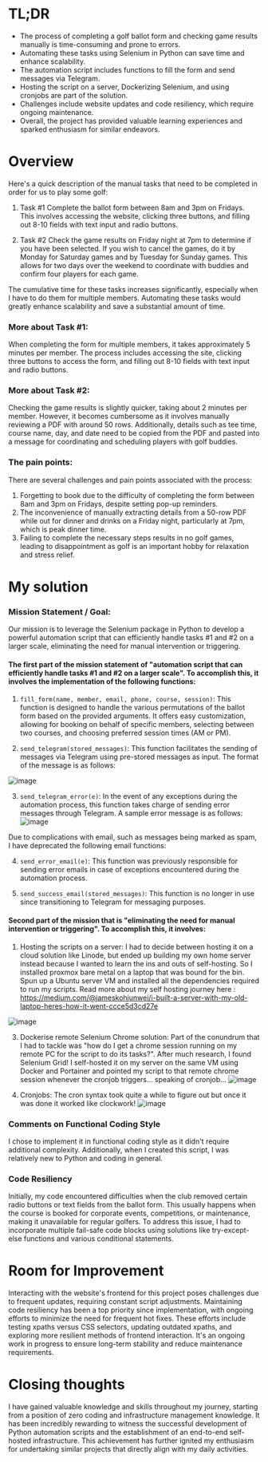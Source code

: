 # TL;DR
- The process of completing a golf ballot form and checking game results manually is time-consuming and prone to errors.
- Automating these tasks using Selenium in Python can save time and enhance scalability.
- The automation script includes functions to fill the form and send messages via Telegram.
- Hosting the script on a server, Dockerizing Selenium, and using cronjobs are part of the solution.
- Challenges include website updates and code resiliency, which require ongoing maintenance.
- Overall, the project has provided valuable learning experiences and sparked enthusiasm for similar endeavors.

# Overview

Here's a quick description of the manual tasks that need to be completed in order for us to play some golf:
1. Task #1 Complete the ballot form between 8am and 3pm on Fridays. This involves accessing the website, clicking three buttons, and filling out 8-10 fields with text input and radio buttons.

2. Task #2 Check the game results on Friday night at 7pm to determine if you have been selected. If you wish to cancel the games, do it by Monday for Saturday games and by Tuesday for Sunday games. This allows for two days over the weekend to coordinate with buddies and confirm four players for each game.

The cumulative time for these tasks increases significantly, especially when I have to do them for multiple members. Automating these tasks would greatly enhance scalability and save a substantial amount of time.

### More about Task #1:

When completing the form for multiple members, it takes approximately 5 minutes per member. The process includes accessing the site, clicking three buttons to access the form, and filling out 8-10 fields with text input and radio buttons.

### More about Task #2:

Checking the game results is slightly quicker, taking about 2 minutes per member. However, it becomes cumbersome as it involves manually reviewing a PDF with around 50 rows. Additionally, details such as tee time, course name, day, and date need to be copied from the PDF and pasted into a message for coordinating and scheduling players with golf buddies.

### The pain points:

There are several challenges and pain points associated with the process:

1. Forgetting to book due to the difficulty of completing the form between 8am and 3pm on Fridays, despite setting pop-up reminders.
2. The inconvenience of manually extracting details from a 50-row PDF while out for dinner and drinks on a Friday night, particularly at 7pm, which is peak dinner time.
3. Failing to complete the necessary steps results in no golf games, leading to disappointment as golf is an important hobby for relaxation and stress relief.

# My solution 

### Mission Statement / Goal:

Our mission is to leverage the Selenium package in Python to develop a powerful automation script that can efficiently handle tasks #1 and #2 on a larger scale, eliminating the need for manual intervention or triggering.

#### The first part of the mission statement of "automation script that can efficiently handle tasks #1 and #2 on a larger scale". To accomplish this, it involves the implementation of the following functions:

1. `fill_form(name, member, email, phone, course, session)`: This function is designed to handle the various permutations of the ballot form based on the provided arguments. It offers easy customization, allowing for booking on behalf of specific members, selecting between two courses, and choosing preferred session times (AM or PM).

2. `send_telegram(stored_messages)`: This function facilitates the sending of messages via Telegram using pre-stored messages as input. The format of the message is as follows:

![image](https://github.com/jameskohjunwei/golf-booking-automation/assets/60392496/6307cbc5-e5bc-4a17-842a-df6f345dc73a)

3. `send_telegram_error(e)`: In the event of any exceptions during the automation process, this function takes charge of sending error messages through Telegram. A sample error message is as follows:
![image](https://github.com/jameskohjunwei/golf-booking-automation/assets/60392496/509c8a8a-2cfc-40f0-8e82-ed4bc0c74b80)

Due to complications with email, such as messages being marked as spam, I have deprecated the following email functions:

4. `send_error_email(e)`: This function was previously responsible for sending error emails in case of exceptions encountered during the automation process.

5. `send_success_email(stored_messages)`: This function is no longer in use since transitioning to Telegram for messaging purposes.

#### Second part of the mission that is "eliminating the need for manual intervention or triggering". To accomplish this, it involves:

1. Hosting the scripts on a server: I had to decide between hosting it on a cloud solution like Linode, but ended up building my own home server instead because I wanted to learn the ins and outs of self-hosting. So I installed proxmox bare metal on a laptop that was bound for the bin. Spun up a Ubuntu server VM and installed all the dependencies required to run my scripts.
Read more about my self hosting journey here : https://medium.com/@jameskohjunwei/i-built-a-server-with-my-old-laptop-heres-how-it-went-ccce5d3cd27e

![image](https://github.com/jameskohjunwei/golf-booking-automation/assets/60392496/0305c792-5979-44e8-be1f-fca557eb67d3)


3. Dockerise remote Selenium Chrome solution: Part of the conundrum that I had to tackle was "how do I get a chrome session running on my remote PC for the script to do its tasks?". After much research, I found Selenium Grid! I self-hosted it on my server on the same VM using Docker and Portainer and pointed my script to that remote chrome session whenever the cronjob triggers... speaking of cronjob...
![image](https://github.com/jameskohjunwei/golf-booking-automation/assets/60392496/7d49ab4a-c123-4f10-a506-ddb12c6165b2)

4. Cronjobs: The cron syntax took quite a while to figure out but once it was done it worked like clockwork!
![image](https://github.com/jameskohjunwei/golf-booking-automation/assets/60392496/39940ca1-6a8d-4a6b-8164-9e912c5dda0b)

### Comments on Functional Coding Style
I chose to implement it in functional coding style as it didn't require additional complexity. Additionally, when I created this script, I was relatively new to Python and coding in general.

### Code Resiliency 
Initially, my code encountered difficulties when the club removed certain radio buttons or text fields from the ballot form. This usually happens when the course is booked for corporate events, competitions, or maintenance, making it unavailable for regular golfers. To address this issue, I had to incorporate multiple fail-safe code blocks using solutions like try-except-else functions and various conditional statements.

# Room for Improvement
Interacting with the website's frontend for this project poses challenges due to frequent updates, requiring constant script adjustments. Maintaining code resiliency has been a top priority since implementation, with ongoing efforts to minimize the need for frequent hot fixes. These efforts include testing xpaths versus CSS selectors, updating outdated xpaths, and exploring more resilient methods of frontend interaction. It's an ongoing work in progress to ensure long-term stability and reduce maintenance requirements.

# Closing thoughts
I have gained valuable knowledge and skills throughout my journey, starting from a position of zero coding and infrastructure management knowledge. It has been incredibly rewarding to witness the successful development of Python automation scripts and the establishment of an end-to-end self-hosted infrastructure. This achievement has further ignited my enthusiasm for undertaking similar projects that directly align with my daily activities.

